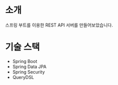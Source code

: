 # 소개

스프링 부트를 이용한 REST API 서버를 만들어보았습니다.

# 기술 스택

- Spring Boot
- Spring Data JPA
- Spring Security
- QueryDSL